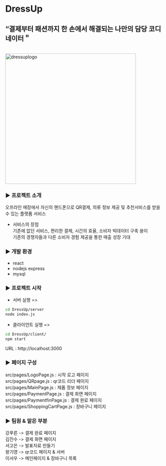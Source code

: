 # DressUp

## “결제부터 패션까지 한 손에서 해결되는 나만의 담당 코디네이터＂
<br>

<img width="411" alt="dressuplogo" src="https://user-images.githubusercontent.com/46402145/178780743-a68c785a-59ae-4cca-8af8-d6b5b6e2ef85.png">

### ▶︎ 프로젝트 소개
오프라인 매장에서 자신의 핸드폰으로 QR결제, 의류 정보 제공 및 추천서비스를 받을 수 있는 플랫폼 서비스

- 서비스의 장점  
기존에 없던 서비스, 편리한 결제, 시간의 효율, 소비자 빅데이터 구축 용이  
기존의 경쟁자들과 다른 소비자 경험 제공을 통한 매출 성장 기대


### ▶︎ 개발 환경  
- react
- nodejs express
-  mysql


### ▶︎ 프로젝트 시작   
- 서버 실행 =>  
 
```bash
cd DressUp/server  
node index.js   
```




- 클라이언트 실행 =>  
```bash
cd DressUp/client/   
npm start
```
URL :  http://localhost:3000  


### ▶︎ 페이지 구성  
src/pages/LogoPage.js : 시작 로고 페이지   
src/pages/QRpage.js : qr코드 리더 페이지  
src/pages/MainPage.js : 제품 정보 페이지   
src/pages/PaymentPage.js : 결제 화면 페이지   
src/pages/PaymentfinPage.js : 결제 완료 페이지   
src/pages/ShoppingCartPage.js : 장바구니 페이지    

### ▶︎ 팀원 & 맡은 부분  
강푸른 -> 결제 완료 페이지  
김진수 -> 결제 화면 페이지  
서고은 -> 발표자료 만들기  
왕기영 -> qr코드 페이지 & 서버  
이서우 -> 메인페이지 & 장바구니 목록  



